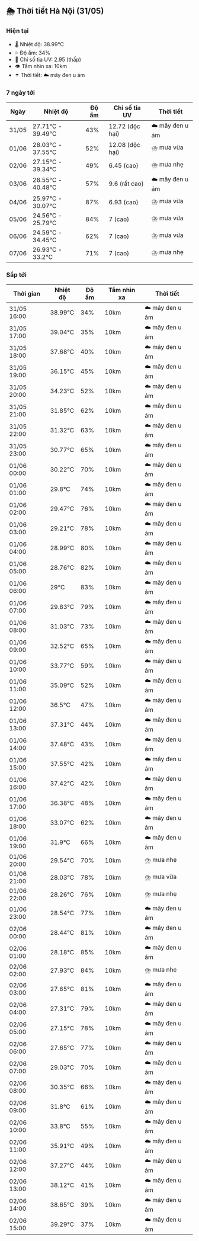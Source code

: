 ## 🌦️ Thời tiết Hà Nội (31/05)

### Hiện tại

- 🌡️ Nhiệt độ: 38.99℃
- 💦 Độ ẩm: 34%
- 🌟 Chỉ số tia UV: 2.95 (thấp)
- 👁️ Tầm nhìn xa: 10km
- ☂️ Thời tiết: ☁️ mây đen u ám

### 7 ngày tới

| Ngày | Nhiệt độ | Độ ẩm | Chỉ số tia UV | Thời tiết |
| --- | --- | --- | --- | --- |
| 31/05 | 27.71℃ - 39.49℃ | 43% | 12.72 (độc hại) | ☁️ mây đen u ám |
| 01/06 | 28.03℃ - 37.55℃ | 52% | 12.08 (độc hại) | ⛈️ mưa vừa |
| 02/06 | 27.15℃ - 39.34℃ | 49% | 6.45 (cao) | ⛈️ mưa nhẹ |
| 03/06 | 28.55℃ - 40.48℃ | 57% | 9.6 (rất cao) | ☁️ mây đen u ám |
| 04/06 | 25.97℃ - 30.07℃ | 87% | 6.93 (cao) | ⛈️ mưa vừa |
| 05/06 | 24.56℃ - 25.79℃ | 84% | 7 (cao) | ⛈️ mưa vừa |
| 06/06 | 24.59℃ - 34.45℃ | 62% | 7 (cao) | ⛈️ mưa vừa |
| 07/06 | 26.93℃ - 33.2℃ | 71% | 7 (cao) | ⛈️ mưa nhẹ |

### Sắp tới

| Thời gian | Nhiệt độ | Độ ẩm | Tầm nhìn xa | Thời tiết |
| --- | --- | --- | --- | --- |
| 31/05 16:00 | 38.99℃ | 34% | 10km | ☁️ mây đen u ám |
| 31/05 17:00 | 39.04℃ | 35% | 10km | ☁️ mây đen u ám |
| 31/05 18:00 | 37.68℃ | 40% | 10km | ☁️ mây đen u ám |
| 31/05 19:00 | 36.15℃ | 45% | 10km | ☁️ mây đen u ám |
| 31/05 20:00 | 34.23℃ | 52% | 10km | ☁️ mây đen u ám |
| 31/05 21:00 | 31.85℃ | 62% | 10km | ☁️ mây đen u ám |
| 31/05 22:00 | 31.32℃ | 63% | 10km | ☁️ mây đen u ám |
| 31/05 23:00 | 30.77℃ | 65% | 10km | ☁️ mây đen u ám |
| 01/06 00:00 | 30.22℃ | 70% | 10km | ☁️ mây đen u ám |
| 01/06 01:00 | 29.8℃ | 74% | 10km | ☁️ mây đen u ám |
| 01/06 02:00 | 29.47℃ | 76% | 10km | ☁️ mây đen u ám |
| 01/06 03:00 | 29.21℃ | 78% | 10km | ☁️ mây đen u ám |
| 01/06 04:00 | 28.99℃ | 80% | 10km | ☁️ mây đen u ám |
| 01/06 05:00 | 28.76℃ | 82% | 10km | ☁️ mây đen u ám |
| 01/06 06:00 | 29℃ | 83% | 10km | ☁️ mây đen u ám |
| 01/06 07:00 | 29.83℃ | 79% | 10km | ☁️ mây đen u ám |
| 01/06 08:00 | 31.03℃ | 73% | 10km | ☁️ mây đen u ám |
| 01/06 09:00 | 32.52℃ | 65% | 10km | ☁️ mây đen u ám |
| 01/06 10:00 | 33.77℃ | 59% | 10km | ☁️ mây đen u ám |
| 01/06 11:00 | 35.09℃ | 52% | 10km | ☁️ mây đen u ám |
| 01/06 12:00 | 36.5℃ | 47% | 10km | ☁️ mây đen u ám |
| 01/06 13:00 | 37.31℃ | 44% | 10km | ☁️ mây đen u ám |
| 01/06 14:00 | 37.48℃ | 43% | 10km | ☁️ mây đen u ám |
| 01/06 15:00 | 37.55℃ | 42% | 10km | ☁️ mây đen u ám |
| 01/06 16:00 | 37.42℃ | 42% | 10km | ☁️ mây đen u ám |
| 01/06 17:00 | 36.38℃ | 48% | 10km | ☁️ mây đen u ám |
| 01/06 18:00 | 33.07℃ | 62% | 10km | ☁️ mây đen u ám |
| 01/06 19:00 | 31.9℃ | 66% | 10km | ☁️ mây đen u ám |
| 01/06 20:00 | 29.54℃ | 70% | 10km | ⛈️ mưa nhẹ |
| 01/06 21:00 | 28.03℃ | 78% | 10km | ⛈️ mưa vừa |
| 01/06 22:00 | 28.26℃ | 76% | 10km | ⛈️ mưa nhẹ |
| 01/06 23:00 | 28.54℃ | 77% | 10km | ☁️ mây đen u ám |
| 02/06 00:00 | 28.44℃ | 81% | 10km | ☁️ mây đen u ám |
| 02/06 01:00 | 28.18℃ | 85% | 10km | ☁️ mây đen u ám |
| 02/06 02:00 | 27.93℃ | 84% | 10km | ⛈️ mưa nhẹ |
| 02/06 03:00 | 27.65℃ | 81% | 10km | ☁️ mây đen u ám |
| 02/06 04:00 | 27.31℃ | 79% | 10km | ☁️ mây đen u ám |
| 02/06 05:00 | 27.15℃ | 78% | 10km | ☁️ mây đen u ám |
| 02/06 06:00 | 27.65℃ | 77% | 10km | ☁️ mây đen u ám |
| 02/06 07:00 | 29.03℃ | 70% | 10km | ☁️ mây đen u ám |
| 02/06 08:00 | 30.35℃ | 66% | 10km | ☁️ mây đen u ám |
| 02/06 09:00 | 31.8℃ | 61% | 10km | ☁️ mây đen u ám |
| 02/06 10:00 | 33.8℃ | 55% | 10km | ☁️ mây đen u ám |
| 02/06 11:00 | 35.91℃ | 49% | 10km | ☁️ mây đen u ám |
| 02/06 12:00 | 37.27℃ | 44% | 10km | ☁️ mây đen u ám |
| 02/06 13:00 | 38.12℃ | 41% | 10km | ☁️ mây đen u ám |
| 02/06 14:00 | 38.65℃ | 39% | 10km | ☁️ mây đen u ám |
| 02/06 15:00 | 39.29℃ | 37% | 10km | ☁️ mây đen u ám |
